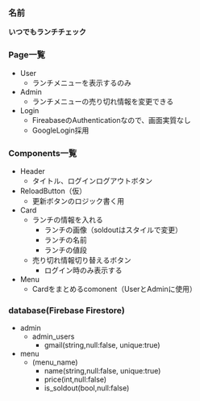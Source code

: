### 名前

**いつでもランチチェック**

### Page一覧

- User
  - ランチメニューを表示するのみ
- Admin
  - ランチメニューの売り切れ情報を変更できる
- Login
  - FireabaseのAuthenticationなので、画面実質なし
  - GoogleLogin採用

### Components一覧

- Header
  - タイトル、ログインログアウトボタン
- ReloadButton（仮）
  - 更新ボタンのロジック書く用
- Card
  - ランチの情報を入れる
    - ランチの画像（soldoutはスタイルで変更）
    - ランチの名前
    - ランチの値段
  - 売り切れ情報切り替えるボタン
    - ログイン時のみ表示する
- Menu
  - Cardをまとめるcomonent（UserとAdminに使用）

### database(Firebase Firestore)

- admin
  - admin_users
    - gmail(string,null:false, unique:true)
- menu
  - (menu_name)
    - name(string,null:false, unique:true)
    - price(int,null:false)
    - is_soldout(bool,null:false)